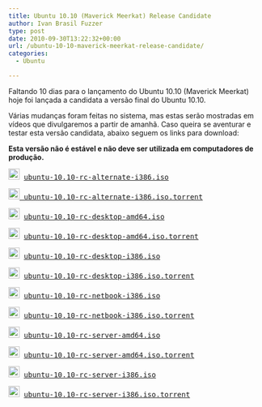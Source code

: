```yaml
---
title: Ubuntu 10.10 (Maverick Meerkat) Release Candidate
author: Ivan Brasil Fuzzer
type: post
date: 2010-09-30T13:22:32+00:00
url: /ubuntu-10-10-maverick-meerkat-release-candidate/
categories:
  - Ubuntu

---
```

Faltando 10 dias para o lançamento do Ubuntu 10.10 (Maverick Meerkat) hoje foi lançada a candidata a versão final do Ubuntu 10.10.

Várias mudanças foram feitas no sistema, mas estas serão mostradas em vídeos que divulgaremos a partir de amanhã. Caso queira se aventurar e testar esta versão candidata, abaixo seguem os links para download:

**Esta versão não é estável e não deve ser utilizada em computadores de produção.**

<pre><img src="http://releases.ubuntu.com/cdicons/iso.png" alt="[   ]" width="22" height="22" /> <a href="http://releases.ubuntu.com/maverick/ubuntu-10.10-rc-alternate-i386.iso">ubuntu-10.10-rc-alternate-i386.iso</a></pre>

<pre><a href="http://releases.ubuntu.com/maverick/ubuntu-10.10-rc-alternate-i386.iso.torrent"><img src="http://releases.ubuntu.com/cdicons/torrent.png" alt="[   ]" width="22" height="22" /> ubuntu-10.10-rc-alternate-i386.iso.torrent</a></pre>

<pre><img src="http://releases.ubuntu.com/cdicons/iso.png" alt="[   ]" width="22" height="22" /> <a href="http://releases.ubuntu.com/maverick/ubuntu-10.10-rc-desktop-amd64.iso">ubuntu-10.10-rc-desktop-amd64.iso</a></pre>

<pre><img src="http://releases.ubuntu.com/cdicons/torrent.png" alt="[   ]" width="22" height="22" /> <a href="http://releases.ubuntu.com/maverick/ubuntu-10.10-rc-desktop-amd64.iso.torrent">ubuntu-10.10-rc-desktop-amd64.iso.torrent</a></pre>

<pre><img src="http://releases.ubuntu.com/cdicons/iso.png" alt="[   ]" width="22" height="22" /> <a href="http://releases.ubuntu.com/maverick/ubuntu-10.10-rc-desktop-i386.iso">ubuntu-10.10-rc-desktop-i386.iso</a></pre>

<pre><img src="http://releases.ubuntu.com/cdicons/torrent.png" alt="[   ]" width="22" height="22" /> <a href="http://releases.ubuntu.com/maverick/ubuntu-10.10-rc-desktop-i386.iso.torrent">ubuntu-10.10-rc-desktop-i386.iso.torrent</a></pre>

<pre><img src="http://releases.ubuntu.com/cdicons/iso.png" alt="[   ]" width="22" height="22" /> <a href="http://releases.ubuntu.com/maverick/ubuntu-10.10-rc-netbook-i386.iso">ubuntu-10.10-rc-netbook-i386.iso</a></pre>

<pre><img src="http://releases.ubuntu.com/cdicons/torrent.png" alt="[   ]" width="22" height="22" /> <a href="http://releases.ubuntu.com/maverick/ubuntu-10.10-rc-netbook-i386.iso.torrent">ubuntu-10.10-rc-netbook-i386.iso.torrent</a></pre>

<pre><img src="http://releases.ubuntu.com/cdicons/iso.png" alt="[   ]" width="22" height="22" /> <a href="http://releases.ubuntu.com/maverick/ubuntu-10.10-rc-server-amd64.iso">ubuntu-10.10-rc-server-amd64.iso</a></pre>

<pre><img src="http://releases.ubuntu.com/cdicons/torrent.png" alt="[   ]" width="22" height="22" /> <a href="http://releases.ubuntu.com/maverick/ubuntu-10.10-rc-server-amd64.iso.torrent">ubuntu-10.10-rc-server-amd64.iso.torrent</a></pre>

<pre><img src="http://releases.ubuntu.com/cdicons/iso.png" alt="[   ]" width="22" height="22" /> <a href="http://releases.ubuntu.com/maverick/ubuntu-10.10-rc-server-i386.iso">ubuntu-10.10-rc-server-i386.iso</a></pre>

<pre><img src="http://releases.ubuntu.com/cdicons/torrent.png" alt="[   ]" width="22" height="22" /> <a href="http://releases.ubuntu.com/maverick/ubuntu-10.10-rc-server-i386.iso.torrent">ubuntu-10.10-rc-server-i386.iso.torrent</a></pre>